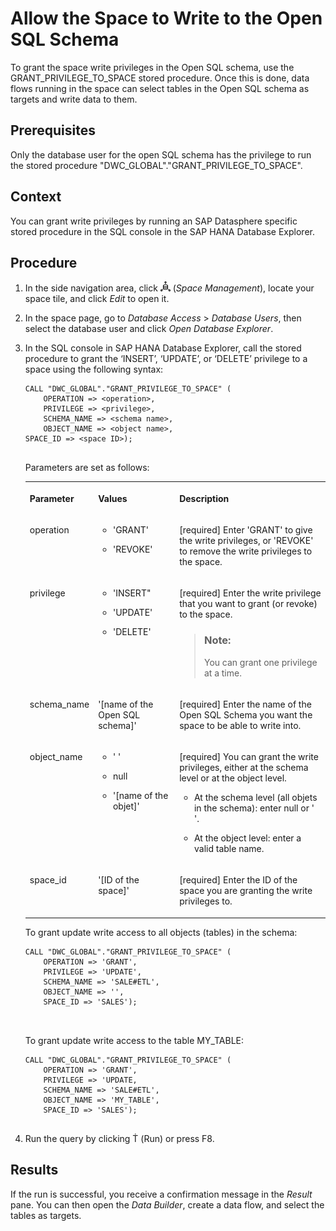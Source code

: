 <!-- loio7eaa370fe4624dea9f182ee9c9ab645f -->

<link rel="stylesheet" type="text/css" href="../../css/sap-icons.css"/>

# Allow the Space to Write to the Open SQL Schema

To grant the space write privileges in the Open SQL schema, use the GRANT\_PRIVILEGE\_TO\_SPACE stored procedure. Once this is done, data flows running in the space can select tables in the Open SQL schema as targets and write data to them.



<a name="loio7eaa370fe4624dea9f182ee9c9ab645f__prereq_bgq_x5z_lqb"/>

## Prerequisites

Only the database user for the open SQL schema has the privilege to run the stored procedure "DWC\_GLOBAL"."GRANT\_PRIVILEGE\_TO\_SPACE".



<a name="loio7eaa370fe4624dea9f182ee9c9ab645f__context_odf_tdb_lqb"/>

## Context

You can grant write privileges by running an SAP Datasphere specific stored procedure in the SQL console in the SAP HANA Database Explorer.



<a name="loio7eaa370fe4624dea9f182ee9c9ab645f__steps_v32_wsc_lqb"/>

## Procedure

1.  In the side navigation area, click ![](images/Space_Management_a868247.png) \(*Space Management*\), locate your space tile, and click *Edit* to open it.

2.  In the space page, go to *Database Access* \> *Database Users*, then select the database user and click *Open Database Explorer*.

3.  In the SQL console in SAP HANA Database Explorer, call the stored procedure to grant the ‘INSERT’, ‘UPDATE’, or ‘DELETE’ privilege to a space using the following syntax:

    ```
    CALL "DWC_GLOBAL"."GRANT_PRIVILEGE_TO_SPACE" (
    	OPERATION => <operation>, 
    	PRIVILEGE => <privilege>, 
    	SCHEMA_NAME => <schema name>, 
    	OBJECT_NAME => <object name>, 
    SPACE_ID => <space ID>);
    
    
    ```

    Parameters are set as follows:


    <table>
    <tr>
    <th valign="top">

    Parameter


    
    </th>
    <th valign="top">

    Values


    
    </th>
    <th valign="top">

    Description


    
    </th>
    </tr>
    <tr>
    <td valign="top">
    
    operation


    
    </td>
    <td valign="top">
    
    -   'GRANT'

    -   'REVOKE'



    
    </td>
    <td valign="top">
    
    \[required\] Enter 'GRANT' to give the write privileges, or 'REVOKE' to remove the write privileges to the space.


    
    </td>
    </tr>
    <tr>
    <td valign="top">
    
    privilege


    
    </td>
    <td valign="top">
    
    -   'INSERT"

    -   'UPDATE'

    -   'DELETE'



    
    </td>
    <td valign="top">
    
    \[required\] Enter the write privilege that you want to grant \(or revoke\) to the space.

    > ### Note:  
    > You can grant one privilege at a time.


    
    </td>
    </tr>
    <tr>
    <td valign="top">
    
    schema\_name


    
    </td>
    <td valign="top">
    
    '\[name of the Open SQL schema\]'


    
    </td>
    <td valign="top">
    
    \[required\] Enter the name of the Open SQL Schema you want the space to be able to write into.


    
    </td>
    </tr>
    <tr>
    <td valign="top">
    
    object\_name


    
    </td>
    <td valign="top">
    
    -   ' '

    -   null

    -   '\[name of the objet\]'



    
    </td>
    <td valign="top">
    
    \[required\] You can grant the write privileges, either at the schema level or at the object level.

    -   At the schema level \(all objets in the schema\): enter null or ' '.

    -   At the object level: enter a valid table name.



    
    </td>
    </tr>
    <tr>
    <td valign="top">
    
    space\_id


    
    </td>
    <td valign="top">
    
    '\[ID of the space\]'


    
    </td>
    <td valign="top">
    
    \[required\] Enter the ID of the space you are granting the write privileges to.


    
    </td>
    </tr>
    </table>
    
    To grant update write access to all objects \(tables\) in the schema:

    ```
    CALL "DWC_GLOBAL"."GRANT_PRIVILEGE_TO_SPACE" (
    	OPERATION => 'GRANT', 
    	PRIVILEGE => 'UPDATE', 
    	SCHEMA_NAME => 'SALE#ETL', 
    	OBJECT_NAME => '', 
    	SPACE_ID => 'SALES');
    
    
    
    ```

    To grant update write access to the table MY\_TABLE:

    ```
    CALL "DWC_GLOBAL"."GRANT_PRIVILEGE_TO_SPACE" (
    	OPERATION => 'GRANT', 
    	PRIVILEGE => 'UPDATE, 
    	SCHEMA_NAME => 'SALE#ETL', 
    	OBJECT_NAME => 'MY_TABLE', 
    	SPACE_ID => 'SALES');
    
    
    ```

4.  Run the query by clicking <span class="SAP-icons-watt"></span> \(Run\) or press F8.




<a name="loio7eaa370fe4624dea9f182ee9c9ab645f__result_sw1_vf5_p4b"/>

## Results

If the run is successful, you receive a confirmation message in the *Result* pane. You can then open the *Data Builder*, create a data flow, and select the tables as targets.

